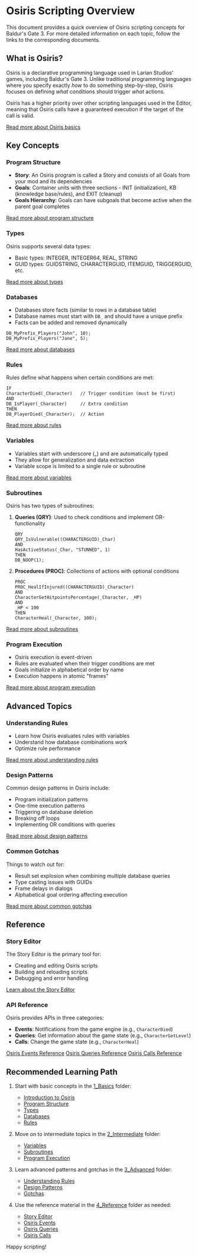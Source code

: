 # Osiris Scripting Overview

This document provides a quick overview of Osiris scripting concepts for Baldur's Gate 3. For more detailed information on each topic, follow the links to the corresponding documents.

## What is Osiris?

Osiris is a declarative programming language used in Larian Studios' games, including Baldur's Gate 3. Unlike traditional programming languages where you specify exactly *how* to do something step-by-step, Osiris focuses on defining *what* conditions should trigger *what* actions.

Osiris has a higher priority over other scripting languages used in the Editor, meaning that Osiris calls have a guaranteed execution if the target of the call is valid.

[Read more about Osiris basics](1_Basics/Introduction.md)

## Key Concepts

### Program Structure

- **Story**: An Osiris program is called a Story and consists of all Goals from your mod and its dependencies
- **Goals**: Container units with three sections - INIT (initialization), KB (knowledge base/rules), and EXIT (cleanup)
- **Goals Hierarchy**: Goals can have subgoals that become active when the parent goal completes

[Read more about program structure](1_Basics/Program_Structure.md)

### Types

Osiris supports several data types:
- Basic types: INTEGER, INTEGER64, REAL, STRING
- GUID types: GUIDSTRING, CHARACTERGUID, ITEMGUID, TRIGGERGUID, etc.

[Read more about types](1_Basics/Types.md)

### Databases

- Databases store facts (similar to rows in a database table)
- Database names must start with `DB_` and should have a unique prefix
- Facts can be added and removed dynamically

```
DB_MyPrefix_Players("John", 10);
DB_MyPrefix_Players("Jane", 5);
```

[Read more about databases](1_Basics/Databases.md)

### Rules

Rules define what happens when certain conditions are met:

```
IF
CharacterDied(_Character)   // Trigger condition (must be first)
AND
DB_IsPlayer(_Character)     // Extra condition
THEN
DB_PlayerDied(_Character);  // Action
```

[Read more about rules](1_Basics/Rules.md)

### Variables

- Variables start with underscore (_) and are automatically typed
- They allow for generalization and data extraction
- Variable scope is limited to a single rule or subroutine

[Read more about variables](2_Intermediate/Variables.md)

### Subroutines

Osiris has two types of subroutines:

1. **Queries (QRY)**: Used to check conditions and implement OR-functionality
   ```
   QRY
   QRY_IsVulnerable((CHARACTERGUID)_Char)
   AND
   HasActiveStatus(_Char, "STUNNED", 1)
   THEN
   DB_NOOP(1);
   ```

2. **Procedures (PROC)**: Collections of actions with optional conditions
   ```
   PROC
   PROC_HealIfInjured((CHARACTERGUID)_Character)
   AND
   CharacterGetHitpointsPercentage(_Character, _HP)
   AND
   _HP < 100
   THEN
   CharacterHeal(_Character, 100);
   ```

[Read more about subroutines](2_Intermediate/Subroutines.md)

### Program Execution

- Osiris execution is event-driven
- Rules are evaluated when their trigger conditions are met
- Goals initialize in alphabetical order by name
- Execution happens in atomic "frames"

[Read more about program execution](2_Intermediate/Program_Execution.md)

## Advanced Topics

### Understanding Rules

- Learn how Osiris evaluates rules with variables
- Understand how database combinations work
- Optimize rule performance

[Read more about understanding rules](3_Advanced/Understanding_Rules.md)

### Design Patterns

Common design patterns in Osiris include:
- Program initialization patterns
- One-time execution patterns
- Triggering on database deletion
- Breaking off loops
- Implementing OR conditions with queries

[Read more about design patterns](3_Advanced/Design_Patterns.md)

### Common Gotchas

Things to watch out for:
- Result set explosion when combining multiple database queries
- Type casting issues with GUIDs
- Frame delays in dialogs
- Alphabetical goal ordering affecting execution

[Read more about common gotchas](3_Advanced/Gotchas.md)

## Reference

### Story Editor

The Story Editor is the primary tool for:
- Creating and editing Osiris scripts
- Building and reloading scripts
- Debugging and error handling

[Learn about the Story Editor](4_Reference/Story_Editor.md)

### API Reference

Osiris provides APIs in three categories:
- **Events**: Notifications from the game engine (e.g., `CharacterDied`)
- **Queries**: Get information about the game state (e.g., `CharacterGetLevel`)
- **Calls**: Change the game state (e.g., `CharacterHeal`)

[Osiris Events Reference](4_Reference/Osiris_Events.md)
[Osiris Queries Reference](4_Reference/Osiris_Queries.md)
[Osiris Calls Reference](4_Reference/Osiris_Calls.md)

## Recommended Learning Path

1. Start with basic concepts in the [1_Basics](1_Basics) folder:
   - [Introduction to Osiris](1_Basics/Introduction.md)
   - [Program Structure](1_Basics/Program_Structure.md)
   - [Types](1_Basics/Types.md)
   - [Databases](1_Basics/Databases.md)
   - [Rules](1_Basics/Rules.md)

2. Move on to intermediate topics in the [2_Intermediate](2_Intermediate) folder:
   - [Variables](2_Intermediate/Variables.md)
   - [Subroutines](2_Intermediate/Subroutines.md)
   - [Program Execution](2_Intermediate/Program_Execution.md)

3. Learn advanced patterns and gotchas in the [3_Advanced](3_Advanced) folder:
   - [Understanding Rules](3_Advanced/Understanding_Rules.md)
   - [Design Patterns](3_Advanced/Design_Patterns.md)
   - [Gotchas](3_Advanced/Gotchas.md)

4. Use the reference material in the [4_Reference](4_Reference) folder as needed:
   - [Story Editor](4_Reference/Story_Editor.md)
   - [Osiris Events](4_Reference/Osiris_Events.md)
   - [Osiris Queries](4_Reference/Osiris_Queries.md)
   - [Osiris Calls](4_Reference/Osiris_Calls.md)

Happy scripting!
